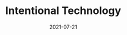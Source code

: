---
layout: blocks
title: Intentional Technology
date: 2021-07-21
page_sections:
  - block: header-2
    logo: '/uploads/logo.png'
    title: Intentional Technology Moai
    cta:
      url: '#signup'
      button_text: Register
  - block: hero-1
    headline: <strong>Reclaim your life from addictive technology.</strong>
    content:
      Make technology work for you. Not the other way around.
      <hr style="width:50%; margin:auto;">
      <p>
        Introducing our free 30 day group accountability program. <br>
        Cohort 5 runs from Sep 10 - Oct 10. <br>
        <!-- <strong>Registration closes on Sep 9.</strong> -->
        <strong>Registration is now closed.</strong>
      </p>
    cta:
      enabled: true
      url: '#signup'
      button_text: 'Join for Free'
      # button_text: 'Join the Waitlist'
  - block: three-column-1
    class: circle
    title:
      headline: Who this program is for
    col_1:
      image:
        image: '/uploads/student.jpeg'
        alt_text: Student
      headline: Students
      content: Do you struggle with procrastination and waste too much time on the Internet?
    col_2:
      image:
        image: '/uploads/professional.jpeg'
        alt_text: Professional
      headline: Professionals
      content: Do you spend your precious free time on screens instead of working towards your personal goals?
    col_3:
      image:
        image: '/uploads/entrepreneur.jpeg'
        alt_text: Entrepreneur
      headline: Entrepreneurs
      content: Do you feel constantly distracted by the small things? Are you unable to do deep, focused work?
  - block: three-column-1
    class: alt
    title:
      headline: Be more productive, happy and fulfilled
      caption: Experience a better life in 5 weeks
    col_1:
      headline: Improved Productivity
      content: Free yourself from mindless distractions that impede on your goals. Get more done.
    col_2:
      headline: Better Mental Health
      content: Addictive technology is the 21st century cigarette. Kick the habit and be happier.
    col_3:
      headline: Greater Fulfillment
      content: Cultivate high-quality leisure to be more energized and fulfilled.
  - block: three-column-1
    numbers: true
    title:
      headline: How it works
    col_1:
      image:
        image: '/uploads/community.png'
        alt_text: Community
      headline: Meet your Cohort
      content: After registration, you're placed into a <em>“Moai”</em> - your intimate cohort of 4 people. You are each other’s source of motivation, accountability and shared learning. There's nothing quite like growing together!
    col_2:
      image:
        image: '/uploads/challenge.png'
        alt_text: Challenge
      headline: Follow your Challenge
      content: Every week, you follow your own challenge and share your insights with your Moai via a quick, guided questionnaire. If you don't do this, your card is charged to charity (not us). Skin in the game!
    col_3:
      image:
        image: '/uploads/healthy-lifestyle.png'
        alt_text: Healthy Lifestyle
      headline: Finish!
      content: You are now a changed person! Pay us what you think it was worth after the program ends and only if you see results. We only make money if you succeed.
  - block: three-column-1
    slug: signup
    class: alt
    title:
      headline: Register
    col_1:
      headline: Dates
      content:
        Runs for 30 days. September 10 - October 10.
    col_2:
      headline: Time Commitment
      content:
        15 minutes per weekly check-in. Due every Sunday (mandatory).
    col_3:
      headline: Stake
      content:
        You will be charged $100 to charity - only if you don't complete the program.
  # - block: three-column-1
  #   class: alt
  #   title:
  #     headline: Specifics
  #   col_1:
  #     headline: Dates
  #     content:
  #       <ul>
  #       <li>Runs for 30 days. September 10 to October 10. </li>
  #       <li>Registration closes on August 3.</li>
  #       </ul>
  #   col_2:
  #     headline: Check-Ins
  #     content:
  #       <ul>
  #       <li>Check-ins are mandatory. They only take 20 minutes to complete.</li>
  #       <li>There are 5 in total - due every Sunday (Aug 8, 15, 22, 29, Sep 5).</li>
  #       <li>Your answers are shared with your Moai.</li>
  #       </ul>
  #   col_3:
  #     headline: Cost
  #     content:
  #       <ul>
  #       <li>It's free to participate, but a credit card is required to register.</li>
  #       <li>You will be charged $100 to charity (not us) if you don't submit all the check-ins on time.</li>
  #       <li>Upon completing the program, you can pay us what you want.</li>
  #       </ul>
  # - block: one-column-1
  #   headline: Join the Waitlist
  #   content: Registration is closed. Join the waitlist to get notified of the next program.
  #   class: alt
  - block: registration-bar
    class: alt
    url: https://formspree.io/f/xeqvrpej
  - block: faqs
    title:
      headline: FAQs
    faqs:
      - question: What is the time commitment?
        answer: The weekly check-ins are due every Sunday and take 15 minutes to complete. That’s it! During the week, you’ll be following your challenge and occasionally sharing your progress (asynchronously via message) with your Moai.
      - question: Why is a credit card required to register?
        answer: The program is free to join, but we need your credit card to donate to charity on your behalf if you don't complete the program.
      - question: What if I check in consistently, but fail to reach my goals? Will I be charged?
        answer: Nope. As long as you complete all the check-ins on time, you won’t be charged. We believe in self-compassion, understanding and self-love over anything else, including hitting external goals. Sustainable growth and success not only starts with those things, but it requires them.
      - question: How is this different from a course?
        answer: The program is focused on application, not theory. There will be very limited content and just enough structure for participants to grow at their own pace. It is the best of both worlds - the community of a class paired with the independence of self-learning.
      - question: What if I have questions or sticking points along the way?
        answer: Ask away to your Moai - that’s what they’re there for!
      - question: What is a Moai?
        answer: A Moai is a social support group. The concept originated in Okinawa, Japan - it means "meeting for a common purpose" in Japanese. According to research, they are considered one of the leading factors of the longevity of lifespan of the Okinawan people, making the region among the highest concentration of centenarians in the world.
  - block: one-column-1
    slug: waitlist
    headline: Not ready yet? Join the waitlist.
    caption: Be the first to know about future programs.
    class: alt
  - block: waitlist-bar
    url: https://formspree.io/f/xeqvrpej
    class: alt
  - block: footer-1
    content: 'Made with ❤︎ in NYC · team@themoai.org'
---